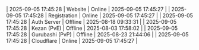 | 2025-09-05 17:45:28 | Website | Online | 2025-09-05 17:45:27 |
| 2025-09-05 17:45:28 | Registration | Online | 2025-09-05 17:45:27 |
| 2025-09-05 17:45:28 | Auth Server | Offline | 2025-08-18 09:33:31 |
| 2025-09-05 17:45:28 | Kezan (PvE) | Offline | 2025-08-03 17:58:02 |
| 2025-09-05 17:45:28 | Gurubashi (PvP) | Offline | 2025-08-23 21:44:06 |
| 2025-09-05 17:45:28 | Cloudflare | Online | 2025-09-05 17:45:27 |
